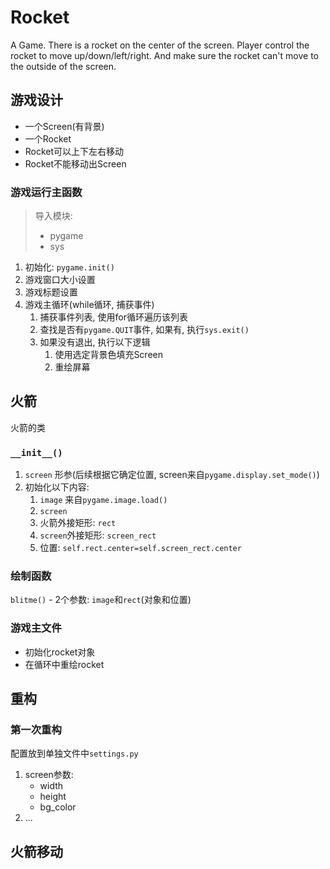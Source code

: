 # Rocket
A Game. There is a rocket on the center of the screen. Player control the rocket to move up/down/left/right. And make sure the rocket can't move to the outside of the screen.

## 游戏设计

- 一个Screen(有背景)
- 一个Rocket
- Rocket可以上下左右移动
- Rocket不能移动出Screen

### 游戏运行主函数

> 导入模块:
> - pygame
> - sys

1. 初始化: `pygame.init()`
2. 游戏窗口大小设置
3. 游戏标题设置
4. 游戏主循环(while循环, 捕获事件)
    1. 捕获事件列表, 使用for循环遍历该列表
    2. 查找是否有`pygame.QUIT`事件, 如果有, 执行`sys.exit()`
    3. 如果没有退出, 执行以下逻辑
        1. 使用选定背景色填充Screen
        2. 重绘屏幕

## 火箭

火箭的类

### `__init__()` 

1. `screen` 形参(后续根据它确定位置, screen来自`pygame.display.set_mode()`)
2. 初始化以下内容:
    1. `image` 来自`pygame.image.load()`
    2. `screen`
    3. 火箭外接矩形: `rect`
    4. `screen`外接矩形: `screen_rect`
    5. 位置: `self.rect.center=self.screen_rect.center`

### 绘制函数

`blitme()` - 2个参数: `image`和`rect`(对象和位置)

### 游戏主文件

- 初始化rocket对象
- 在循环中重绘rocket

## 重构

### 第一次重构

配置放到单独文件中`settings.py`
1. screen参数:
    - width
    - height
    - bg_color
2. ...

## 火箭移动

